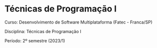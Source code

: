 # Técnicas de Programação I

Curso: Desenvolvimento de Software Multiplataforma (Fatec - Franca/SP)

Disciplina: Técnicas de Programação I

Período: 2º semestre (2023/1)
